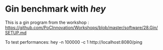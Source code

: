 # Gin benchmark with *hey*

This is a gin program from the workshop : https://github.com/PoCInnovation/Workshops/blob/master/software/28.Gin/SETUP.md

To test performances: 
  hey -n 100000 -c 1 http://localhost:8080/ping

